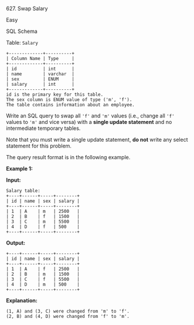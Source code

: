 ﻿627\. Swap Salary

Easy

SQL Schema

Table: `Salary`

    +-------------+----------+
    | Column Name | Type     |
    +-------------+----------+
    | id          | int      |
    | name        | varchar  |
    | sex         | ENUM     |
    | salary      | int      |
    +-------------+----------+
    id is the primary key for this table.
    The sex column is ENUM value of type ('m', 'f').
    The table contains information about an employee. 

Write an SQL query to swap all `'f'` and `'m'` values (i.e., change all `'f'` values to `'m'` and vice versa) with a **single update statement** and no intermediate temporary tables.

Note that you must write a single update statement, **do not** write any select statement for this problem.

The query result format is in the following example.

**Example 1:**

**Input:**

    Salary table:
    +----+------+-----+--------+
    | id | name | sex | salary |
    +----+------+-----+--------+
    | 1  | A    | m   | 2500   |
    | 2  | B    | f   | 1500   |
    | 3  | C    | m   | 5500   |
    | 4  | D    | f   | 500    |
    +----+------+-----+--------+

**Output:**

    +----+------+-----+--------+
    | id | name | sex | salary |
    +----+------+-----+--------+
    | 1  | A    | f   | 2500   |
    | 2  | B    | m   | 1500   |
    | 3  | C    | f   | 5500   |
    | 4  | D    | m   | 500    |
    +----+------+-----+--------+

**Explanation:**

    (1, A) and (3, C) were changed from 'm' to 'f'.
    (2, B) and (4, D) were changed from 'f' to 'm'. 